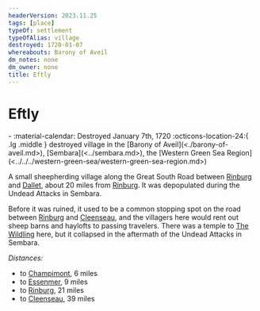 ```yaml
---
headerVersion: 2023.11.25
tags: [place]
typeOf: settlement
typeOfAlias: village
destroyed: 1720-01-07
whereabouts: Barony of Aveil
dm_notes: none
dm_owner: none
title: Eftly
---
```

# Eftly
<div class="grid cards ext-narrow-margin ext-one-column" markdown>
-  
   :material-calendar: Destroyed January 7th, 1720  
    :octicons-location-24:{ .lg .middle } destroyed village in the [Barony of Aveil](<./barony-of-aveil.md>), [Sembara](<../sembara.md>), the [Western Green Sea Region](<../../../western-green-sea/western-green-sea-region.md>)  
</div>


A small sheepherding village along the Great South Road between [Rinburg](<./rinburg.md>) and [Dallet](<./dallet.md>), about 20 miles from [Rinburg](<./rinburg.md>). It was depopulated during the Undead Attacks in Sembara.

Before it was ruined, it used to be a common stopping spot on the road between [Rinburg](<./rinburg.md>) and [Cleenseau](<cleenseau-region/cleenseau/cleenseau.md>), and the villagers here would rent out sheep barns and haylofts to passing travelers. There was a temple to [The Wildling](<../../../../cosmology/gods/incorporeal-gods/mos-numena-pantheon/the-wildling.md>) here, but it collapsed in the aftermath of the Undead Attacks in Sembara. 

_Distances:_
* to [Champimont](<./champimont.md>), 6 miles
* to [Essenmer](<./essenmer.md>), 9 miles
* to [Rinburg](<./rinburg.md>), 21 miles
* to [Cleenseau](<cleenseau-region/cleenseau/cleenseau.md>), 39 miles

